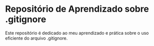 # Repositório de Aprendizado sobre .gitignore

Este repositório é dedicado ao meu aprendizado e prática sobre o uso eficiente do arquivo .gitignore.
